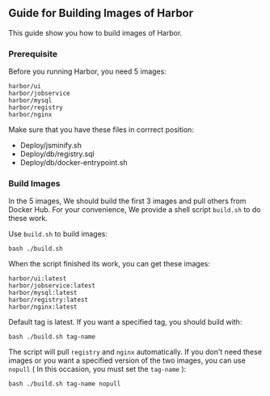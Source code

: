 
## Guide for Building Images of Harbor
This guide show you how to build images of Harbor.

### Prerequisite
Before you running Harbor, you need 5 images:
```
harbor/ui  
harbor/jobservice  
harbor/mysql  
harbor/registry  
harbor/nginx  
```

Make sure that you have these files in corrrect position:
- Deploy/jsminify.sh  
- Deploy/db/registry.sql  
- Deploy/db/docker-entrypoint.sh 


### Build Images
In the 5 images, We should build the first 3 images and pull others from Docker Hub.
 For your convenience, We provide a shell script `build.sh` to do these work.

Use `build.sh` to build images:  
```
bash ./build.sh
```
When the script finished its work, you can get these images:
```
harbor/ui:latest  
harbor/jobservice:latest  
harbor/mysql:latest  
harbor/registry:latest  
harbor/nginx:latest  
```
Default tag is latest. If you want a specified tag, you should build with:
```
bash ./build.sh tag-name
```


The script will pull `registry` and `nginx` automatically.
 If you don't need these images or you want a specified version of the two images,
 you can use `nopull` ( In this occasion, you must set the `tag-name` ):
```
bash ./build.sh tag-name nopull
```

